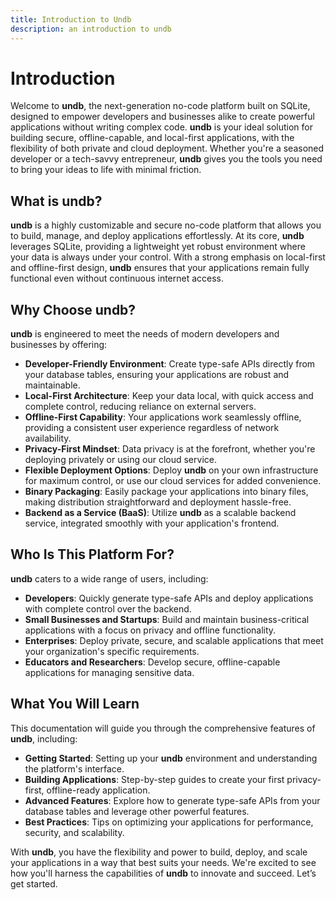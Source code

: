 ```yaml
---
title: Introduction to Undb
description: an introduction to undb
---
```


# Introduction

Welcome to **undb**, the next-generation no-code platform built on SQLite, designed to empower developers and businesses alike to create powerful applications without writing complex code. **undb** is your ideal solution for building secure, offline-capable, and local-first applications, with the flexibility of both private and cloud deployment. Whether you're a seasoned developer or a tech-savvy entrepreneur, **undb** gives you the tools you need to bring your ideas to life with minimal friction.

## What is undb?

**undb** is a highly customizable and secure no-code platform that allows you to build, manage, and deploy applications effortlessly. At its core, **undb** leverages SQLite, providing a lightweight yet robust environment where your data is always under your control. With a strong emphasis on local-first and offline-first design, **undb** ensures that your applications remain fully functional even without continuous internet access.

## Why Choose undb?

**undb** is engineered to meet the needs of modern developers and businesses by offering:

- **Developer-Friendly Environment**: Create type-safe APIs directly from your database tables, ensuring your applications are robust and maintainable.
- **Local-First Architecture**: Keep your data local, with quick access and complete control, reducing reliance on external servers.
- **Offline-First Capability**: Your applications work seamlessly offline, providing a consistent user experience regardless of network availability.
- **Privacy-First Mindset**: Data privacy is at the forefront, whether you're deploying privately or using our cloud service.
- **Flexible Deployment Options**: Deploy **undb** on your own infrastructure for maximum control, or use our cloud services for added convenience.
- **Binary Packaging**: Easily package your applications into binary files, making distribution straightforward and deployment hassle-free.
- **Backend as a Service (BaaS)**: Utilize **undb** as a scalable backend service, integrated smoothly with your application's frontend.

## Who Is This Platform For?

**undb** caters to a wide range of users, including:

- **Developers**: Quickly generate type-safe APIs and deploy applications with complete control over the backend.
- **Small Businesses and Startups**: Build and maintain business-critical applications with a focus on privacy and offline functionality.
- **Enterprises**: Deploy private, secure, and scalable applications that meet your organization's specific requirements.
- **Educators and Researchers**: Develop secure, offline-capable applications for managing sensitive data.

## What You Will Learn

This documentation will guide you through the comprehensive features of **undb**, including:

- **Getting Started**: Setting up your **undb** environment and understanding the platform's interface.
- **Building Applications**: Step-by-step guides to create your first privacy-first, offline-ready application.
- **Advanced Features**: Explore how to generate type-safe APIs from your database tables and leverage other powerful features.
- **Best Practices**: Tips on optimizing your applications for performance, security, and scalability.

With **undb**, you have the flexibility and power to build, deploy, and scale your applications in a way that best suits your needs. We're excited to see how you'll harness the capabilities of **undb** to innovate and succeed. Let’s get started.
